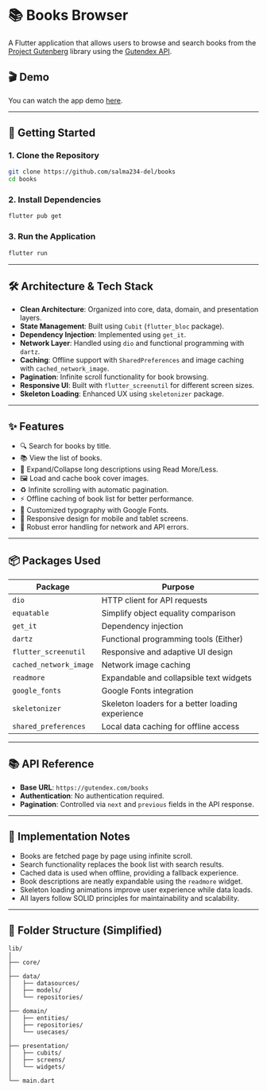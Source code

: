 # 📚 Books Browser

A Flutter application that allows users to browse and search books from the [Project Gutenberg](https://www.gutenberg.org/) library using the [Gutendex API](https://gutendex.com/).


## 🎬 Demo

You can watch the app demo [here](https://drive.google.com/file/d/1XoCZEhg21woi9rafQzih-j1sUnCNAOyY/view?usp=drivesdk).

---

## 🚀 Getting Started

### 1. Clone the Repository

```bash
git clone https://github.com/salma234-del/books
cd books
```

### 2. Install Dependencies

```bash
flutter pub get
```

### 3. Run the Application

```bash
flutter run
```

---

## 🛠️ Architecture & Tech Stack

- **Clean Architecture**: Organized into core, data, domain, and presentation layers.
- **State Management**: Built using `Cubit` (`flutter_bloc` package).
- **Dependency Injection**: Implemented using `get_it`.
- **Network Layer**: Handled using `dio` and functional programming with `dartz`.
- **Caching**: Offline support with `SharedPreferences` and image caching with `cached_network_image`.
- **Pagination**: Infinite scroll functionality for book browsing.
- **Responsive UI**: Built with `flutter_screenutil` for different screen sizes.
- **Skeleton Loading**: Enhanced UX using `skeletonizer` package.

---

## ✨ Features

- 🔍 Search for books by title.
- 📚 View the list of books.
- 📜 Expand/Collapse long descriptions using Read More/Less.
- 🖼️ Load and cache book cover images.
- ♻️ Infinite scrolling with automatic pagination.
- ⚡ Offline caching of book list for better performance.
- 🎨 Customized typography with Google Fonts.
- 📱 Responsive design for mobile and tablet screens.
- 🚫 Robust error handling for network and API errors.

---

## 📦 Packages Used

| Package                  | Purpose                                            |
| ------------------------- | ------------------------------------------------- |
| `dio`                     | HTTP client for API requests                      |
| `equatable`               | Simplify object equality comparison               |
| `get_it`                  | Dependency injection                              |
| `dartz`                   | Functional programming tools (Either)             |
| `flutter_screenutil`      | Responsive and adaptive UI design                 |
| `cached_network_image`    | Network image caching                             |
| `readmore`                | Expandable and collapsible text widgets           |
| `google_fonts`            | Google Fonts integration                          |
| `skeletonizer`            | Skeleton loaders for a better loading experience  |
| `shared_preferences`      | Local data caching for offline access             |

---

## 📚 API Reference

- **Base URL**: `https://gutendex.com/books`
- **Authentication**: No authentication required.
- **Pagination**: Controlled via `next` and `previous` fields in the API response.

---

## 📝 Implementation Notes

- Books are fetched page by page using infinite scroll.
- Search functionality replaces the book list with search results.
- Cached data is used when offline, providing a fallback experience.
- Book descriptions are neatly expandable using the `readmore` widget.
- Skeleton loading animations improve user experience while data loads.
- All layers follow SOLID principles for maintainability and scalability.

---

## 📂 Folder Structure (Simplified)

```plaintext
lib/
│
├── core/
│
├── data/
│   ├── datasources/
│   ├── models/
│   └── repositories/
│
├── domain/
│   ├── entities/
│   ├── repositories/
│   └── usecases/
│
├── presentation/
│   ├── cubits/
│   ├── screens/
│   └── widgets/
│
└── main.dart
```
